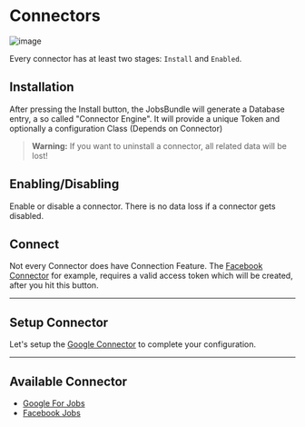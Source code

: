 # Connectors

![image](https://user-images.githubusercontent.com/700119/79234884-3096a180-7e6b-11ea-8956-bf58969817c7.png)

Every connector has at least two stages: `Install` and `Enabled`.

## Installation
After pressing the Install button, the JobsBundle will generate a Database entry, a so called "Connector Engine".
It will provide a unique Token and optionally a configuration Class (Depends on Connector)

> **Warning:** If you want to uninstall a connector, all related data will be lost! 

## Enabling/Disabling
Enable or disable a connector. There is no data loss if a connector gets disabled.

## Connect
Not every Connector does have Connection Feature. 
The [Facebook Connector](./Connectors/02_FacebookJobs.md) for example, requires a valid access token which will be created, after you hit this button. 

***

## Setup Connector
Let's setup the [Google Connector](./Connectors/01_GoogleForJobs.md) to complete your configuration.

***

## Available Connector
- [Google For Jobs](./Connectors/01_GoogleForJobs.md)
- [Facebook Jobs](./Connectors/02_FacebookJobs.md)
